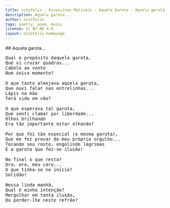 ```yaml
---
title: oitofelix - Assassinos Matinais - Aquela Garota - Aquela garota...
description: Aquela garota...
author: oitofelix
tags: poetry, poem, music
license: CC BY-ND 4.0
layout: oitofelix-homepage
---
```

<div id="markdown" markdown="1">
## Aquela garota...

<pre class="poem">
Qual o propósito daquela garota,
Que vi cruzar quadras...
Cabelo ao vento
Num único momento?

O que tanto almejava aquela garota,
Que ouvi falar nas entrelinhas...
Lápis na mão
Terá sido em vão?

O que esperava tal garota,
Que senti clamar por liberdade...
Olhos brilhando
Era tão importante estar olhando?

Por que foi tão especial (a mesma garota),
Que me fez provar do meu próprio orgulho...
Tocando seu rosto, engolindo lágrimas
É a garota que fez-se ilusão!

No final o que resta?
Ora, ora, meu caro...
O que tinha-se no início?
Solidão!

Nessa linda manhã,
Qual é minha intenção?
Mergulhar em tanta ilusão,
Ou perder-lhe neste refrão?
</pre>

</div>
